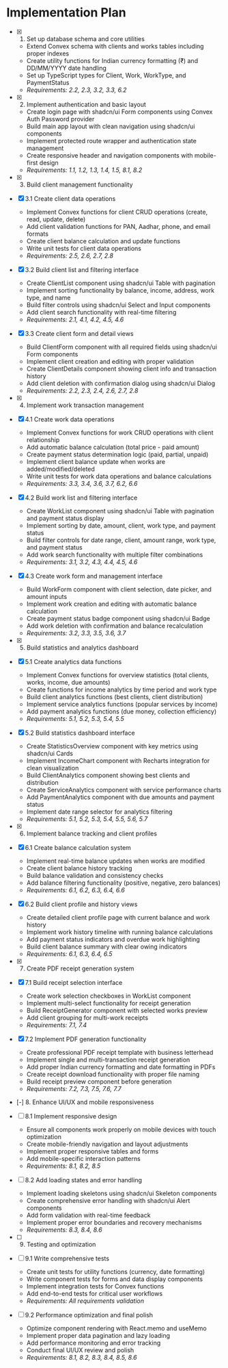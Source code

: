 # Implementation Plan

- [x] 1. Set up database schema and core utilities
  - Extend Convex schema with clients and works tables including proper indexes
  - Create utility functions for Indian currency formatting (₹) and DD/MM/YYYY date handling
  - Set up TypeScript types for Client, Work, WorkType, and PaymentStatus
  - _Requirements: 2.2, 2.3, 3.2, 3.3, 6.2_

- [x] 2. Implement authentication and basic layout
  - Create login page with shadcn/ui Form components using Convex Auth Password provider
  - Build main app layout with clean navigation using shadcn/ui components
  - Implement protected route wrapper and authentication state management
  - Create responsive header and navigation components with mobile-first design
  - _Requirements: 1.1, 1.2, 1.3, 1.4, 1.5, 8.1, 8.2_

- [x] 3. Build client management functionality

- [x] 3.1 Create client data operations
  - Implement Convex functions for client CRUD operations (create, read, update, delete)
  - Add client validation functions for PAN, Aadhar, phone, and email formats
  - Create client balance calculation and update functions
  - Write unit tests for client data operations
  - _Requirements: 2.5, 2.6, 2.7, 2.8_

- [x] 3.2 Build client list and filtering interface
  - Create ClientList component using shadcn/ui Table with pagination
  - Implement sorting functionality by balance, income, address, work type, and name
  - Build filter controls using shadcn/ui Select and Input components
  - Add client search functionality with real-time filtering
  - _Requirements: 2.1, 4.1, 4.2, 4.5, 4.6_

- [x] 3.3 Create client form and detail views
  - Build ClientForm component with all required fields using shadcn/ui Form components
  - Implement client creation and editing with proper validation
  - Create ClientDetails component showing client info and transaction history
  - Add client deletion with confirmation dialog using shadcn/ui Dialog
  - _Requirements: 2.2, 2.3, 2.4, 2.6, 2.7, 2.8_

- [x] 4. Implement work transaction management

- [x] 4.1 Create work data operations
  - Implement Convex functions for work CRUD operations with client relationship
  - Add automatic balance calculation (total price - paid amount)
  - Create payment status determination logic (paid, partial, unpaid)
  - Implement client balance update when works are added/modified/deleted
  - Write unit tests for work data operations and balance calculations
  - _Requirements: 3.3, 3.4, 3.6, 3.7, 6.2, 6.6_

- [x] 4.2 Build work list and filtering interface
  - Create WorkList component using shadcn/ui Table with pagination and payment status display
  - Implement sorting by date, amount, client, work type, and payment status
  - Build filter controls for date range, client, amount range, work type, and payment status
  - Add work search functionality with multiple filter combinations
  - _Requirements: 3.1, 3.2, 4.3, 4.4, 4.5, 4.6_

- [x] 4.3 Create work form and management interface
  - Build WorkForm component with client selection, date picker, and amount inputs
  - Implement work creation and editing with automatic balance calculation
  - Create payment status badge component using shadcn/ui Badge
  - Add work deletion with confirmation and balance recalculation
  - _Requirements: 3.2, 3.3, 3.5, 3.6, 3.7_

- [x] 5. Build statistics and analytics dashboard

- [x] 5.1 Create analytics data functions
  - Implement Convex functions for overview statistics (total clients, works, income, due amounts)
  - Create functions for income analytics by time period and work type
  - Build client analytics functions (best clients, client distribution)
  - Implement service analytics functions (popular services by income)
  - Add payment analytics functions (due money, collection efficiency)
  - _Requirements: 5.1, 5.2, 5.3, 5.4, 5.5_

- [x] 5.2 Build statistics dashboard interface
  - Create StatisticsOverview component with key metrics using shadcn/ui Cards
  - Implement IncomeChart component with Recharts integration for clean visualization
  - Build ClientAnalytics component showing best clients and distribution
  - Create ServiceAnalytics component with service performance charts
  - Add PaymentAnalytics component with due amounts and payment status
  - Implement date range selector for analytics filtering
  - _Requirements: 5.1, 5.2, 5.3, 5.4, 5.5, 5.6, 5.7_

- [x] 6. Implement balance tracking and client profiles

- [x] 6.1 Create balance calculation system
  - Implement real-time balance updates when works are modified
  - Create client balance history tracking
  - Build balance validation and consistency checks
  - Add balance filtering functionality (positive, negative, zero balances)
  - _Requirements: 6.1, 6.2, 6.3, 6.4, 6.6_

- [x] 6.2 Build client profile and history views
  - Create detailed client profile page with current balance and work history
  - Implement work history timeline with running balance calculations
  - Add payment status indicators and overdue work highlighting
  - Build client balance summary with clear owing indicators
  - _Requirements: 6.1, 6.3, 6.4, 6.5_

- [x] 7. Create PDF receipt generation system


- [x] 7.1 Build receipt selection interface
  - Create work selection checkboxes in WorkList component
  - Implement multi-select functionality for receipt generation
  - Build ReceiptGenerator component with selected works preview
  - Add client grouping for multi-work receipts
  - _Requirements: 7.1, 7.4_

- [x] 7.2 Implement PDF generation functionality
  - Create professional PDF receipt template with business letterhead
  - Implement single and multi-transaction receipt generation
  - Add proper Indian currency formatting and date formatting in PDFs
  - Create receipt download functionality with proper file naming
  - Build receipt preview component before generation
  - _Requirements: 7.2, 7.3, 7.5, 7.6, 7.7_

- [-] 8. Enhance UI/UX and mobile responsiveness



- [ ] 8.1 Implement responsive design






  - Ensure all components work properly on mobile devices with touch optimization
  - Create mobile-friendly navigation and layout adjustments
  - Implement proper responsive tables and forms
  - Add mobile-specific interaction patterns
  - _Requirements: 8.1, 8.2, 8.5_

- [ ] 8.2 Add loading states and error handling
  - Implement loading skeletons using shadcn/ui Skeleton components
  - Create comprehensive error handling with shadcn/ui Alert components
  - Add form validation with real-time feedback
  - Implement proper error boundaries and recovery mechanisms
  - _Requirements: 8.3, 8.4, 8.6_

- [ ] 9. Testing and optimization
- [ ] 9.1 Write comprehensive tests
  - Create unit tests for utility functions (currency, date formatting)
  - Write component tests for forms and data display components
  - Implement integration tests for Convex functions
  - Add end-to-end tests for critical user workflows
  - _Requirements: All requirements validation_

- [ ] 9.2 Performance optimization and final polish
  - Optimize component rendering with React.memo and useMemo
  - Implement proper data pagination and lazy loading
  - Add performance monitoring and error tracking
  - Conduct final UI/UX review and polish
  - _Requirements: 8.1, 8.2, 8.3, 8.4, 8.5, 8.6_
